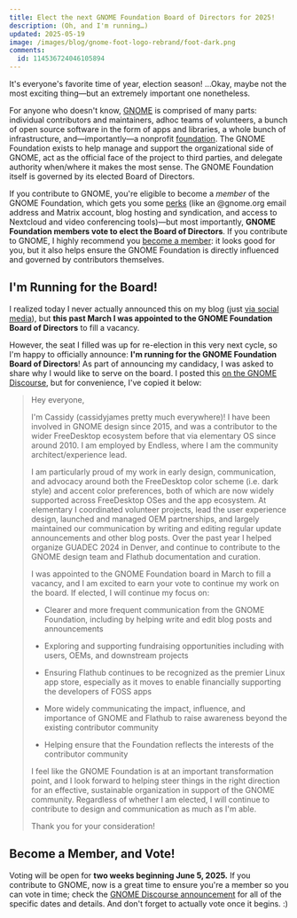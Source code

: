 ```yaml
---
title: Elect the next GNOME Foundation Board of Directors for 2025!
description: (Oh, and I'm running…)
updated: 2025-05-19
image: /images/blog/gnome-foot-logo-rebrand/foot-dark.png
comments:
  id: 114536724046105894
---
```


It's everyone's favorite time of year, election season! …Okay, maybe not the most exciting thing—but an extremely important one nonetheless.

For anyone who doesn't know, [GNOME](https://gnome.org) is comprised of many parts: individual contributors and maintainers, adhoc teams of volunteers, a bunch of open source software in the form of apps and libraries, a whole bunch of infrastructure, and—importantly—a nonprofit [foundation](https://handbook.gnome.org/foundation.html). The GNOME Foundation exists to help manage and support the organizational side of GNOME, act as the official face of the project to third parties, and delegate authority when/where it makes the most sense. The GNOME Foundation itself is governed by its elected Board of Directors.

If you contribute to GNOME, you're eligible to become a _member_ of the GNOME Foundation, which gets you some [perks](https://handbook.gnome.org/foundation/membership-benefits.html) (like an @gnome.org email address and Matrix account, blog hosting and syndication, and access to Nextcloud and video conferencing tools)—but most importantly, **GNOME Foundation members vote to elect the Board of Directors**. If you contribute to GNOME, I highly recommend you [become a member](https://foundation.gnome.org/membership/): it looks good for you, but it also helps ensure the GNOME Foundation is directly influenced and governed by contributors themselves.

## I'm Running for the Board!

I realized today I never actually announced this on my blog (just [via social media](https://mastodon.blaede.family/@cassidy/114186002034585963)), but **this past March I was appointed to the GNOME Foundation Board of Directors** to fill a vacancy.

However, the seat I filled was up for re-election in this very next cycle, so I'm happy to officially announce: **I'm running for the GNOME Foundation Board of Directors**! As part of announcing my candidacy, I was asked to share why I would like to serve on the board. I posted this [on the GNOME Discourse](https://discourse.gnome.org/t/2025-board-candidate-cassidy-james-blaede/28982), but for convenience, I've copied it below:

>Hey everyone,
>
>I'm Cassidy (cassidyjames pretty much everywhere)! I have been involved in GNOME design since 2015, and was a contributor to the wider FreeDesktop ecosystem before that via elementary OS since around 2010. I am employed by Endless, where I am the community architect/experience lead.
>
>I am particularly proud of my work in early design, communication, and advocacy around both the FreeDesktop color scheme (i.e. dark style) and accent color preferences, both of which are now widely supported across FreeDesktop OSes and the app ecosystem. At elementary I coordinated volunteer projects, lead the user experience design, launched and managed OEM partnerships, and largely maintained our communication by writing and editing regular update announcements and other blog posts. Over the past year I helped organize GUADEC 2024 in Denver, and continue to contribute to the GNOME design team and Flathub documentation and curation.
>
>I was appointed to the GNOME Foundation board in March to fill a vacancy, and I am excited to earn your vote to continue my work on the board. If elected, I will continue my focus on:
>
>- Clearer and more frequent communication from the GNOME Foundation, including by helping write and edit blog posts and announcements
>
>- Exploring and supporting fundraising opportunities including with users, OEMs, and downstream projects
>
>- Ensuring Flathub continues to be recognized as the premier Linux app store, especially as it moves to enable financially supporting the developers of FOSS apps
>
>- More widely communicating the impact, influence, and importance of GNOME and Flathub to raise awareness beyond the existing contributor community
>
>- Helping ensure that the Foundation reflects the interests of the contributor community
>
>I feel like the GNOME Foundation is at an important transformation point, and I look forward to helping steer things in the right direction for an effective, sustainable organization in support of the GNOME community. Regardless of whether I am elected, I will continue to contribute to design and communication as much as I'm able.
>
>Thank you for your consideration!

## Become a Member, and Vote!

Voting will be open for **two weeks beginning June 5, 2025.** If you contribute to GNOME, now is a great time to ensure you're a member so you can vote in time; check the [GNOME Discourse announcement](https://discourse.gnome.org/t/gnome-foundation-board-of-directors-elections-2025/28980) for all of the specific dates and details. And don't forget to actually vote once it begins. :)

